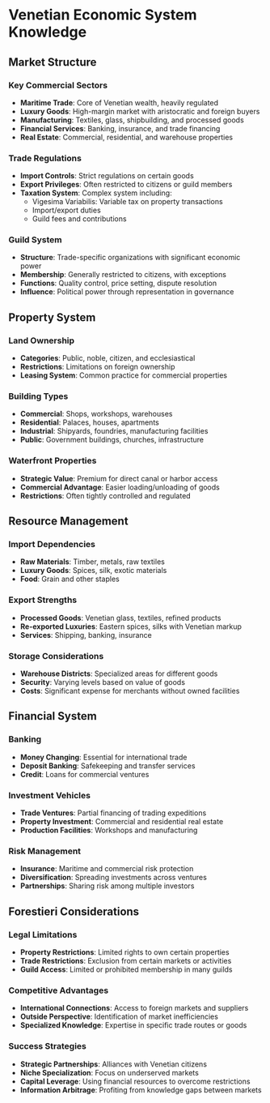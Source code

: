 # Venetian Economic System Knowledge

## Market Structure

### Key Commercial Sectors
- **Maritime Trade**: Core of Venetian wealth, heavily regulated
- **Luxury Goods**: High-margin market with aristocratic and foreign buyers
- **Manufacturing**: Textiles, glass, shipbuilding, and processed goods
- **Financial Services**: Banking, insurance, and trade financing
- **Real Estate**: Commercial, residential, and warehouse properties

### Trade Regulations
- **Import Controls**: Strict regulations on certain goods
- **Export Privileges**: Often restricted to citizens or guild members
- **Taxation System**: Complex system including:
  - Vigesima Variabilis: Variable tax on property transactions
  - Import/export duties
  - Guild fees and contributions

### Guild System
- **Structure**: Trade-specific organizations with significant economic power
- **Membership**: Generally restricted to citizens, with exceptions
- **Functions**: Quality control, price setting, dispute resolution
- **Influence**: Political power through representation in governance

## Property System

### Land Ownership
- **Categories**: Public, noble, citizen, and ecclesiastical
- **Restrictions**: Limitations on foreign ownership
- **Leasing System**: Common practice for commercial properties

### Building Types
- **Commercial**: Shops, workshops, warehouses
- **Residential**: Palaces, houses, apartments
- **Industrial**: Shipyards, foundries, manufacturing facilities
- **Public**: Government buildings, churches, infrastructure

### Waterfront Properties
- **Strategic Value**: Premium for direct canal or harbor access
- **Commercial Advantage**: Easier loading/unloading of goods
- **Restrictions**: Often tightly controlled and regulated

## Resource Management

### Import Dependencies
- **Raw Materials**: Timber, metals, raw textiles
- **Luxury Goods**: Spices, silk, exotic materials
- **Food**: Grain and other staples

### Export Strengths
- **Processed Goods**: Venetian glass, textiles, refined products
- **Re-exported Luxuries**: Eastern spices, silks with Venetian markup
- **Services**: Shipping, banking, insurance

### Storage Considerations
- **Warehouse Districts**: Specialized areas for different goods
- **Security**: Varying levels based on value of goods
- **Costs**: Significant expense for merchants without owned facilities

## Financial System

### Banking
- **Money Changing**: Essential for international trade
- **Deposit Banking**: Safekeeping and transfer services
- **Credit**: Loans for commercial ventures

### Investment Vehicles
- **Trade Ventures**: Partial financing of trading expeditions
- **Property Investment**: Commercial and residential real estate
- **Production Facilities**: Workshops and manufacturing

### Risk Management
- **Insurance**: Maritime and commercial risk protection
- **Diversification**: Spreading investments across ventures
- **Partnerships**: Sharing risk among multiple investors

## Forestieri Considerations

### Legal Limitations
- **Property Restrictions**: Limited rights to own certain properties
- **Trade Restrictions**: Exclusion from certain markets or activities
- **Guild Access**: Limited or prohibited membership in many guilds

### Competitive Advantages
- **International Connections**: Access to foreign markets and suppliers
- **Outside Perspective**: Identification of market inefficiencies
- **Specialized Knowledge**: Expertise in specific trade routes or goods

### Success Strategies
- **Strategic Partnerships**: Alliances with Venetian citizens
- **Niche Specialization**: Focus on underserved markets
- **Capital Leverage**: Using financial resources to overcome restrictions
- **Information Arbitrage**: Profiting from knowledge gaps between markets
